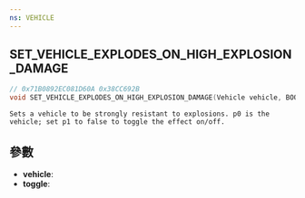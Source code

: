 ```yaml
---
ns: VEHICLE
---
```

## SET_VEHICLE_EXPLODES_ON_HIGH_EXPLOSION_DAMAGE

```c
// 0x71B0892EC081D60A 0x38CC692B
void SET_VEHICLE_EXPLODES_ON_HIGH_EXPLOSION_DAMAGE(Vehicle vehicle, BOOL toggle);
```

```
Sets a vehicle to be strongly resistant to explosions. p0 is the vehicle; set p1 to false to toggle the effect on/off.  
```

## 參數
* **vehicle**: 
* **toggle**: 


